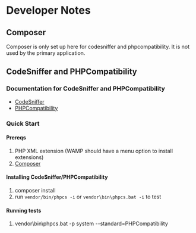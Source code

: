 # Developer Notes


## Composer 

Composer is only set up here for codesniffer and phpcompatibility.  It is not used by the primary application.


## CodeSniffer and PHPCompatibility

### Documentation for CodeSniffer and PHPCompatibility

* [CodeSniffer](https://github.com/squizlabs/PHP_CodeSniffer)
* [PHPCompatibility](https://github.com/PHPCompatibility/PHPCompatibility)

### Quick Start

#### Prereqs

1. PHP XML extension (WAMP should have a menu option to install extensions)
2. [Composer](https://getcomposer.org/)

#### Installing CodeSniffer/PHPCompatibility

1. composer install
2. run `vendor/bin/phpcs -i` or `vendor\bin\phpcs.bat -i` to test

#### Running tests

1. vendor\bin\phpcs.bat -p system --standard=PHPCompatibility

